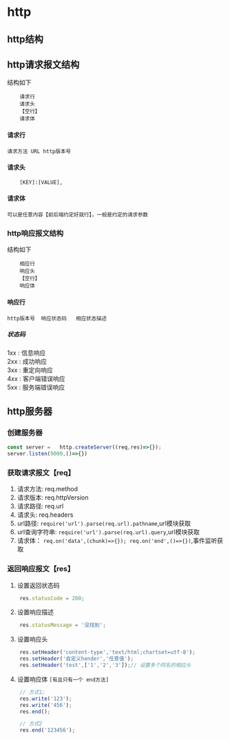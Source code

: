 # http


## http结构
## http请求报文结构
结构如下   
``` 
    请求行   
    请求头   
    【空行】  
    请求体
``` 
#### 请求行
`请求方法 URL http版本号  `

#### 请求头
```
    [KEY]:[VALUE],
```
#### 请求体
`可以是任意内容【前后端约定好就行】，一般是约定的请求参数`

### http响应报文结构
结构如下   
``` 
    相应行    
    响应头    
    【空行】   
    响应体   
``` 

#### 响应行
`http版本号  响应状态码   相应状态描述`   
##### 状态码
1xx : 信息响应    
2xx : 成功响应    
3xx : 重定向响应   
4xx : 客户端错误响应   
5xx : 服务端错误响应  


## http服务器

### 创建服务器
```js
const server =   http.createServer((req,res)=>{});
server.listen(9000,()=>{})

```
### 获取请求报文【req】
1. 请求方法: req.method   
2. 请求版本: req.httpVersion   
3. 请求路径:  req.url   
4. 请求头: req.headers   
5. url路径: `require('url').parse(req.url).pathname`,url模块获取      
6. url查询字符串: `require('url').parse(req.url).query`,url模块获取   
7. 请求体： `req.on('data',(chunk)=>{}); req.on('end',()=>{})`,事件监听获取

### 返回响应报文【res】
1. 设置返回状态码
```js
    res.statusCode = 200;
```
2. 设置响应描述
```js
    res.statusMessage = '没找到';
```

3. 设置响应头
```js
    res.setHeader('content-type','text/html;chartset=utf-8');
    res.setHeader('自定义hender','任意值');
    res.setHeader('test',['1','2','3']);// 设置多个同名的相应头
```
4. 设置响应体 `[有且只有一个 end方法]`

```js
    // 方式1;
    res.write('123');
    res.write('456');
    res.end();

    // 方式2
    res.end('123456');
   
```

